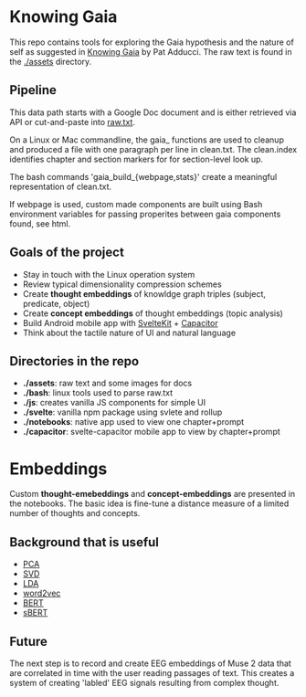 # Knowing Gaia

This repo contains tools for exploring the Gaia hypothesis
and the nature of self as suggested in
[Knowing Gaia](https://knowing-gaia.net/) by Pat Adducci.
The raw text is found in the [./assets](./assets) directory.

## Pipeline
This data path starts with a Google Doc document and is 
either retrieved via API or cut-and-paste into [raw.txt](./assets/raw.txt).

On a Linux or Mac commandline, the gaia_ functions are used
to cleanup and produced a file with one paragraph per 
line in clean.txt. The clean.index identifies chapter
and section markers for for section-level look up.

The bash commands 'gaia_build_{webpage,stats}' create
a meaningful representation of clean.txt.

If webpage is used, custom made components are built
using Bash environment variables for passing properites 
between gaia components found, see html.

## Goals of the project
- Stay in touch with the Linux operation system
- Review typical dimensionality compression schemes
- Create **thought embeddings** of knowldge graph triples (subject, predicate, object)
- Create **concept embeddings** of thought embeddings (topic analysis)
- Build Android mobile app with [SvelteKit](https://kit.svelte.dev/) + [Capacitor](https://capacitorjs.com/solution/svelte)
- Think about the tactile nature of UI and natural language
 
## Directories in the repo

- **./assets**: raw text and some images for docs
- **./bash**: linux tools used to parse raw.txt
- **./js**: creates vanilla JS components for simple UI
- **./svelte**: vanilla npm package using svlete and rollup
- **./notebooks**: native app used to view one chapter+prompt
- **./capacitor**: svelte-capacitor mobile app to view by chapter+prompt

# Embeddings

Custom **thought-emebeddings** and **concept-embeddings** are
presented in the notebooks. The basic idea is fine-tune 
a distance measure of a limited number of thoughts and concepts.

## Background that is useful

- [PCA](https://en.wikipedia.org/wiki/Principal_component_analysis)
- [SVD](https://en.wikipedia.org/wiki/Singular_value_decomposition)
- [LDA](https://en.wikipedia.org/wiki/Latent_Dirichlet_allocation)
- [word2vec](https://en.wikipedia.org/wiki/Word2vec)
- [BERT](https://en.wikipedia.org/wiki/BERT_(language_model))
- [sBERT](https://www.sbert.net/)

## Future

The next step is to record and create EEG embeddings of Muse 2
data that are correlated in time with the user reading passages of text.
This creates a system of creating 'labled' EEG signals resulting 
from complex thought.
